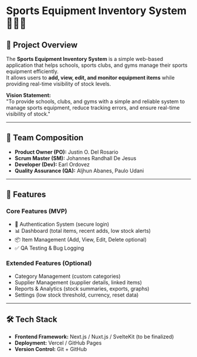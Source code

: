 # Sports Equipment Inventory System 🏀🏐🏓

## 📖 Project Overview
The **Sports Equipment Inventory System** is a simple web-based application that helps schools, sports clubs, and gyms manage their sports equipment efficiently.  
It allows users to **add, view, edit, and monitor equipment items** while providing real-time visibility of stock levels.

**Vision Statement:**  
"To provide schools, clubs, and gyms with a simple and reliable system to manage sports equipment, reduce tracking errors, and ensure real-time visibility of stock."

---

## 👥 Team Composition
- **Product Owner (PO):** Justin O. Del Rosario 
- **Scrum Master (SM):** Johannes Randhall De Jesus
- **Developer (Dev):** Earl Ordovez 
- **Quality Assurance (QA):** Aljhun Abanes, Paulo Udani 

---

## 🚀 Features
### Core Features (MVP)
- 🔑 Authentication System (secure login)  
- 📊 Dashboard (total items, recent adds, low stock alerts)  
- 📦 Item Management (Add, View, Edit, Delete optional)  
- ✅ QA Testing & Bug Logging  

### Extended Features (Optional)
- Category Management (custom categories)  
- Supplier Management (supplier details, linked items)  
- Reports & Analytics (stock summaries, exports, graphs)  
- Settings (low stock threshold, currency, reset data)  

---

## 🛠️ Tech Stack
- **Frontend Framework:** Next.js / Nuxt.js / SvelteKit (to be finalized)  
- **Deployment:** Vercel / GitHub Pages  
- **Version Control:** Git + GitHub  

